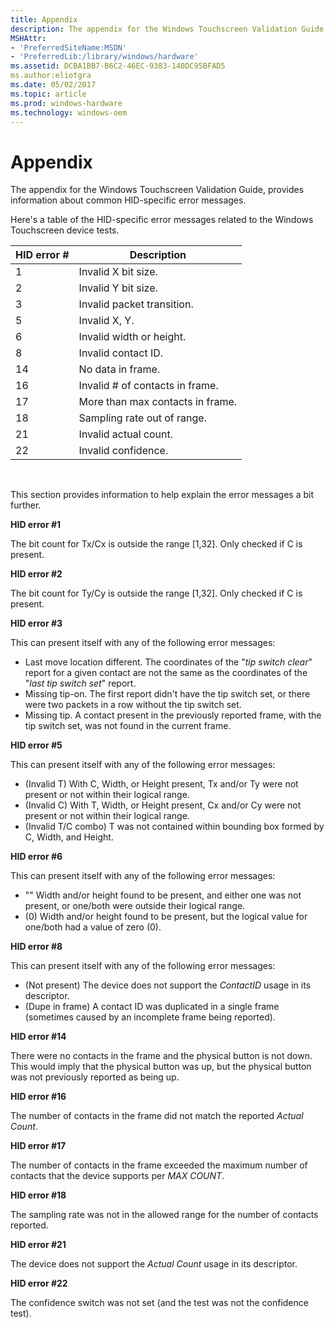 ```yaml
---
title: Appendix
description: The appendix for the Windows Touchscreen Validation Guide, provides information about common HID-specific error messages.
MSHAttr:
- 'PreferredSiteName:MSDN'
- 'PreferredLib:/library/windows/hardware'
ms.assetid: DCBA1BB7-B6C2-46EC-9383-140DC95BFAD5
ms.author:eliotgra
ms.date: 05/02/2017
ms.topic: article
ms.prod: windows-hardware
ms.technology: windows-oem
---
```


# Appendix


The appendix for the Windows Touchscreen Validation Guide, provides information about common HID-specific error messages.

Here's a table of the HID-specific error messages related to the Windows Touchscreen device tests.

| HID error \# | Description                      |
|--------------|----------------------------------|
| 1            | Invalid X bit size.              |
| 2            | Invalid Y bit size.              |
| 3            | Invalid packet transition.       |
| 5            | Invalid X, Y.                    |
| 6            | Invalid width or height.         |
| 8            | Invalid contact ID.              |
| 14           | No data in frame.                |
| 16           | Invalid \# of contacts in frame. |
| 17           | More than max contacts in frame. |
| 18           | Sampling rate out of range.      |
| 21           | Invalid actual count.            |
| 22           | Invalid confidence.              |

 

This section provides information to help explain the error messages a bit further.

**HID error \#1**

The bit count for Tx/Cx is outside the range \[1,32\]. Only checked if C is present.

**HID error \#2**

The bit count for Ty/Cy is outside the range \[1,32\]. Only checked if C is present.

**HID error \#3**

This can present itself with any of the following error messages:

-   Last move location different.
    The coordinates of the "*tip switch clear*" report for a given contact are not the same as the coordinates of the "*last tip switch set*" report.
-   Missing tip-on.
    The first report didn't have the tip switch set, or there were two packets in a row without the tip switch set.
-   Missing tip.
    A contact present in the previously reported frame, with the tip switch set, was not found in the current frame.

**HID error \#5**

This can present itself with any of the following error messages:

-   (Invalid T)
    With C, Width, or Height present, Tx and/or Ty were not present or not within their logical range.
-   (Invalid C)
    With T, Width, or Height present, Cx and/or Cy were not present or not within their logical range.
-   (Invalid T/C combo)
    T was not contained within bounding box formed by C, Width, and Height.

**HID error \#6**

This can present itself with any of the following error messages:

-   ""
    Width and/or height found to be present, and either one was not present, or one/both were outside their logical range.
-   (0)
    Width and/or height found to be present, but the logical value for one/both had a value of zero (0).

**HID error \#8**

This can present itself with any of the following error messages:

-   (Not present)
    The device does not support the *ContactID* usage in its descriptor.
-   (Dupe in frame)
    A contact ID was duplicated in a single frame (sometimes caused by an incomplete frame being reported).

**HID error \#14**

There were no contacts in the frame and the physical button is not down. This would imply that the physical button was up, but the physical button was not previously reported as being up.

**HID error \#16**

The number of contacts in the frame did not match the reported *Actual Count*.

**HID error \#17**

The number of contacts in the frame exceeded the maximum number of contacts that the device supports per *MAX COUNT*.

**HID error \#18**

The sampling rate was not in the allowed range for the number of contacts reported.

**HID error \#21**

The device does not support the *Actual Count* usage in its descriptor.

**HID error \#22**

The confidence switch was not set (and the test was not the confidence test).

 

 






